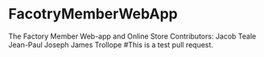 # FacotryMemberWebApp
The Factory Member Web-app and Online Store
Contributors:
	Jacob Teale 
	Jean-Paul Joseph
	James Trollope
	#This is a test pull request.
